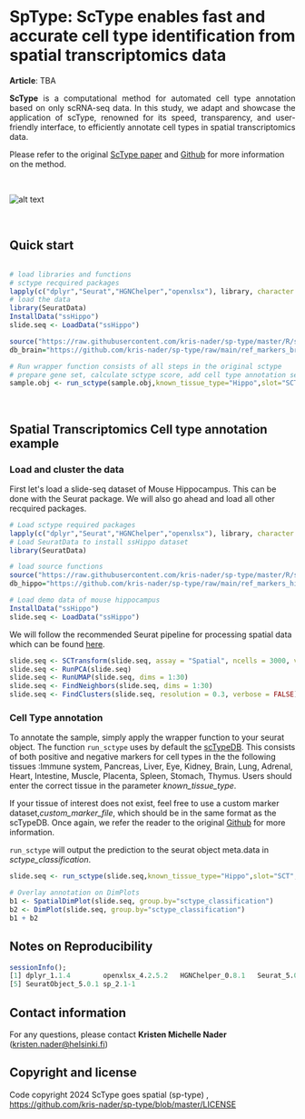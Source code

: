 
# SpType: ScType enables fast and accurate cell type identification from spatial transcriptomics data


**Article**: TBA

<p style="text-align:justify;"> <b>ScType</b> is a computational method for automated cell type annotation based on only scRNA-seq data. In this study, we adapt and showcase the application of scType, renowned for its speed, transparency, and user-friendly interface, to efficiently annotate cell types in spatial transcriptomics data.
  
Please refer to the original <a href="https://www.nature.com/articles/s41467-022-28803-w" target="_blank">ScType paper</a>  and <a href="https://github.com/IanevskiAleksandr/sc-type" target="_blank">Github</a> for more information on the method.


<br>

![alt text](https://github.com/IanevskiAleksandr/sc-type/blob/master/ScTypePlan.png)

<br>

## Quick start

```R

# load libraries and functions
# sctype recquired packages
lapply(c("dplyr","Seurat","HGNChelper","openxlsx"), library, character.only = T)
# load the data
library(SeuratData)
InstallData("ssHippo")
slide.seq <- LoadData("ssHippo")

source("https://raw.githubusercontent.com/kris-nader/sp-type/master/R/sp-type.R"); 
db_brain="https://github.com/kris-nader/sp-type/raw/main/ref_markers_brain_allen_cortex.xlsx"

# Run wrapper function consists of all steps in the original sctype
# prepare gene set, calculate sctype score, add cell type annotation seurat object meta.data
sample.obj <- run_sctype(sample.obj,known_tissue_type="Hippo",slot="SCT",custom_marker_file=db_brain)

```

<br>

## Spatial Transcriptomics Cell type annotation example 

### Load and cluster the data


First let's load a slide-seq dataset of Mouse Hippocampus. This can be done with the Seurat package. We will also go ahead and load all other recquired packages. 

```R
# Load sctype required packages
lapply(c("dplyr","Seurat","HGNChelper","openxlsx"), library, character.only = T)
# Load SeuratData to install ssHippo dataset
library(SeuratData)

# load source functions
source("https://raw.githubusercontent.com/kris-nader/sp-type/master/R/sp-type.R");
db_hippo="https://github.com/kris-nader/sp-type/raw/main/ref_markers_hippo.xlsx"

# Load demo data of mouse hippocampus
InstallData("ssHippo")
slide.seq <- LoadData("ssHippo")
```

We will follow the recommended Seurat pipeline for processing spatial data which can be found <a href="https://satijalab.org/seurat/articles/spatial_vignette#slide-seq" target="_blank">here</a>. 

```R
slide.seq <- SCTransform(slide.seq, assay = "Spatial", ncells = 3000, verbose = FALSE)
slide.seq <- RunPCA(slide.seq)
slide.seq <- RunUMAP(slide.seq, dims = 1:30)
slide.seq <- FindNeighbors(slide.seq, dims = 1:30)
slide.seq <- FindClusters(slide.seq, resolution = 0.3, verbose = FALSE)
```

### Cell Type annotation
To annotate the sample, simply apply the wrapper function to your seurat object. The function <code>run_sctype</code> uses by default the <a href="https://github.com/IanevskiAleksandr/sc-type/blob/master/ScTypeDB_full.xlsx" target="_blank">scTypeDB</a>. This consists of both positive and negative markers for cell types in the the following tissues :Immune system, Pancreas, Liver, Eye, Kidney, Brain, Lung, Adrenal, Heart, Intestine, Muscle, Placenta, Spleen, Stomach, Thymus. Users should enter the correct tissue in the parameter _known_tissue_type_. 

If your tissue of interest does not exist, feel free to use a custom marker dataset,_custom_marker_file_, which should be in the same format as the scTypeDB. Once again, we refer the reader to the original <a href="https://github.com/IanevskiAleksandr/sc-type" target="_blank">Github</a> for more information. 

<code>run_sctype</code> will output the prediction to the seurat object meta.data in _sctype_classification_.

```R
slide.seq <- run_sctype(slide.seq,known_tissue_type="Hippo",slot="SCT",custom_marker_fil_="https://raw.githubusercontent.com/kris-nader/sp-type/master/ref_markers_hippo.xlsx")

# Overlay annotation on DimPlots
b1 <- SpatialDimPlot(slide.seq, group.by="sctype_classification")
b2 <- DimPlot(slide.seq, group.by="sctype_classification")
b1 + b2
```


## Notes on Reproducibility
```R
sessionInfo();
[1] dplyr_1.1.4        openxlsx_4.2.5.2   HGNChelper_0.8.1   Seurat_5.0.1      
[5] SeuratObject_5.0.1 sp_2.1-1             
```

## Contact information
For any questions, please contact **Kristen Michelle Nader** (kristen.nader@helsinki.fi)

## Copyright and license

Code copyright 2024 ScType goes spatial (sp-type) , https://github.com/kris-nader/sp-type/blob/master/LICENSE
